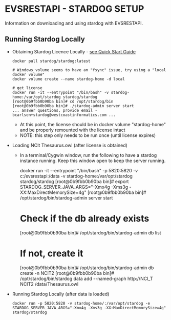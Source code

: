 # EVSRESTAPI - STARDOG SETUP

Information on downloading and using stardog with EVSRESTAPI.

## Running Stardog Locally

* Obtaining Stardog Licence Locally - [see Quick Start Guide](https://www.stardog.com/docs/#_quick_start_guide)
 
      docker pull stardog/stardog:latest
      
      # Windows volume seems to have an "fsync" issue, try using a "local docker volume"
      docker volume create --name stardog-home -d local
      
      # get license
      docker run -it --entrypoint "/bin/bash" -v stardog-home:/var/opt/stardog stardog/stardog
      [root@0b9fbb0b90ba bin]# cd /opt/stardog/bin
      [root@0b9fbb0b90ba bin]# ./stardog-admin server start
      ... answer questions, provide email - bcarlsen+stardog@westcoastinformatics.com ...

    * At this point, the license should be in docker volume "stardog-home" and be properly remounted with the license intact
    * NOTE: this step only needs to be run once (until license expires)

* Loading NCIt Thesaurus.owl (after license is obtained)
    * In a terminal/Cygwin window, run the following to have a stardog instance running.  Keep this window open to keep the server running.
 
        docker run -it --entrypoint "/bin/bash" -p 5820:5820 -v c:/evsrestapi:/data -v stardog-home:/var/opt/stardog stardog/stardog
        [root@0b9fbb0b90ba bin]# export STARDOG_SERVER_JAVA_ARGS="-Xmx4g -Xms3g -XX:MaxDirectMemorySize=4g"
        [root@0b9fbb0b90ba bin]# /opt/stardog/bin/stardog-admin server start
        
        # Check if the db already exists
        [root@0b9fbb0b90ba bin]# /opt/stardog/bin/stardog-admin db list
        
        # If not, create it
        [root@0b9fbb0b90ba bin]# /opt/stardog/bin/stardog-admin db create -n NCIT2
        [root@0b9fbb0b90ba bin]# /opt/stardog/bin/stardog data add --named-graph http://NCI_T NCIT2 /data/Thesaurus.owl
 
* Running Stardog Locally (after data is loaded)

      docker run -p 5820:5820 -v stardog-home/:/var/opt/stardog -e STARDOG_SERVER_JAVA_ARGS="-Xmx4g -Xms3g -XX:MaxDirectMemorySize=4g" stardog/stardog

